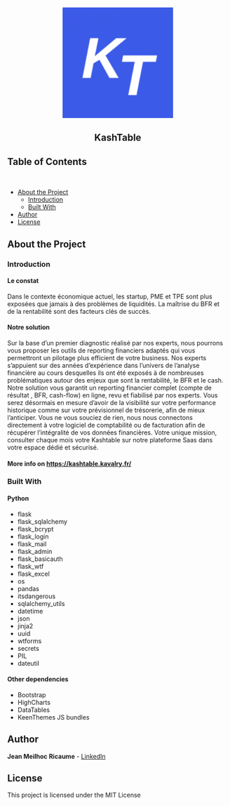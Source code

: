 <!-- PROJECT LOGO -->
<br />
<p align="center">
  <a href="https://github.com/ActurialCapital/quantico">
    <img src="KashTable/static/assets/media/client-logos/logo_kashtable.png" width="50%" height="50%">
  </a>

  <h2 align="center">KashTable</h2>
 
## Table of Contents
<br>

* [About the Project](#about-the-project)
  * [Introduction](#introduction)
  * [Built With](#built-with)
* [Author](#author)
* [License](#license)

## About the Project

### Introduction

#### Le constat

Dans le contexte économique actuel, les startup, PME et TPE sont plus exposées que jamais à des problèmes de liquidités. La maîtrise du BFR et de la rentabilité sont des facteurs clés de succès. 

#### Notre solution 

Sur la base d’un premier diagnostic réalisé par nos experts, nous pourrons vous proposer les outils de reporting financiers adaptés qui vous permettront un pilotage plus efficient de votre business.
Nos experts s’appuient sur des années d’expérience dans l’univers de l’analyse financière au cours desquelles ils ont été exposés à de nombreuses problématiques autour des enjeux que sont la rentabilité, le BFR et le cash. 
Notre solution vous garantit un reporting financier complet (compte de résultat , BFR, cash-flow) en ligne, revu et fiabilisé  par nos experts. Vous serez désormais en mesure d’avoir de la visibilité sur votre performance historique comme sur votre prévisionnel de trésorerie, afin de mieux l’anticiper. Vous ne vous souciez de rien, nous nous connectons directement à votre logiciel de comptabilité ou de facturation afin de récupérer l’intégralité de vos données financières. Votre unique mission, consulter chaque mois votre Kashtable sur notre plateforme Saas dans votre espace dédié et sécurisé.

#### More info on https://kashtable.kavalry.fr/

### Built With

#### Python 

- flask
- flask_sqlalchemy
- flask_bcrypt
- flask_login
- flask_mail
- flask_admin
- flask_basicauth
- flask_wtf
- flask_excel
- os
- pandas
- itsdangerous
- sqlalchemy_utils
- datetime
- json
- jinja2
- uuid
- wtforms
- secrets
- PIL
- dateutil

#### Other dependencies

- Bootstrap
- HighCharts
- DataTables
- KeenThemes JS bundles

## Author

**Jean Meilhoc Ricaume** - [LinkedIn](www.linkedin.com/in/j-mr)

## License

This project is licensed under the MIT License
